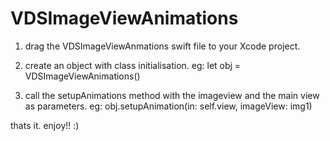 # VDSImageViewAnimations

 1. drag the VDSImageViewAnmations swift file to your Xcode project.
 
 2. create an object with class initialisation. eg: let obj = VDSImageViewAnimations()
 
 3. call the setupAnimations method with the imageview and the main view as parameters. eg: obj.setupAnimation(in: self.view, imageView: img1)

thats it. enjoy!! :)
